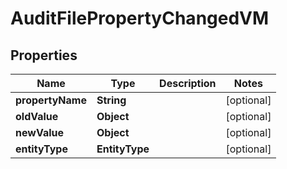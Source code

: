 

# AuditFilePropertyChangedVM


## Properties

| Name | Type | Description | Notes |
|------------ | ------------- | ------------- | -------------|
|**propertyName** | **String** |  |  [optional] |
|**oldValue** | **Object** |  |  [optional] |
|**newValue** | **Object** |  |  [optional] |
|**entityType** | **EntityType** |  |  [optional] |



